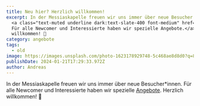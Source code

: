 ```yaml
---
title: Neu hier? Herzlich willkommen!
excerpt: In der Messiaskapelle freuen wir uns immer über neue Besucher und neue Besucherinnen.<br/>
  <a class="text-muted underline dark:text-slate-400 font-medium" href="/angebote#neuindergemeinde">
  Für alle Newcomer und Interessierte haben wir spezielle Angebote.</a><br/> Herzlich
  willkommen! 🙂
category: angebote
tags:
  - old
image: https://images.unsplash.com/photo-1623178929748-5c468ae8d8d0?q=80&w=2071&auto=format&fit=crop&ixlib=rb-4.0.3&ixid=M3wxMjA3fDB8MHxwaG90by1wYWdlfHx8fGVufDB8fHx8fA%3D%3D
publishDate: 2024-01-21T17:29:33.972Z
author: Andreas
---
```


In der Messiaskapelle freuen wir uns immer über neue Besucher\*innen. Für alle Newcomer und Interessierte haben wir spezielle [Angebote](/angebote#neuindergemeinde). Herzlich willkommen! 🙂

